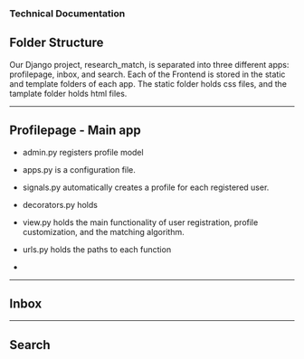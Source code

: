 ### Technical Documentation

## Folder Structure
Our Django project, research_match, is separated into three different apps: profilepage, inbox, and search. Each of the Frontend is stored in the static and template folders of each app. The static folder holds css files, and the tamplate folder holds html files.

---
## Profilepage - Main app
- admin.py registers profile model
- apps.py is a configuration file.
- signals.py automatically creates a profile for each registered user.
- decorators.py holds 

- view.py holds the main functionality of user registration, profile customization, and the matching algorithm.
- urls.py holds the paths to each function
- 


---
## Inbox


---
## Search
